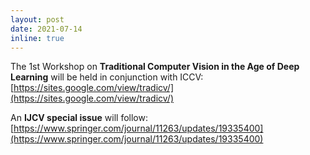```yaml
---
layout: post
date: 2021-07-14 
inline: true
---
```


The 1st Workshop on <strong>Traditional Computer Vision in the Age of Deep Learning</strong> will be held in conjunction with ICCV: [https://sites.google.com/view/tradicv/](https://sites.google.com/view/tradicv/)


An <strong>IJCV special issue</strong> will follow: [https://www.springer.com/journal/11263/updates/19335400](https://www.springer.com/journal/11263/updates/19335400)
